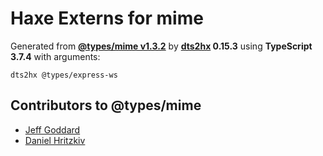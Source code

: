 # Haxe Externs for mime

Generated from **[@types/mime v1.3.2](https://github.com/DefinitelyTyped/DefinitelyTyped#readme)** by **[dts2hx](https://github.com/haxiomic/dts2hx) 0.15.3** using **TypeScript 3.7.4** with arguments:

	dts2hx @types/express-ws

## Contributors to @types/mime
- [Jeff Goddard](https://github.com/jedigo)
- [Daniel Hritzkiv](https://github.com/dhritzkiv)